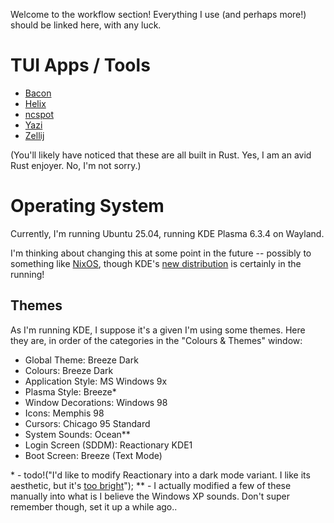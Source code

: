Welcome to the workflow section! Everything I use (and perhaps more!) should be linked here, with any luck.

# TUI Apps / Tools
 * [Bacon](https://github.com/Canop/bacon)
 * [Helix](https://github.com/helix-editor/helix)
 * [ncspot](https://github.com/hrkfdn/ncspot)
 * [Yazi](https://github.com/sxyazi/yazi)
 * [Zellij](https://github.com/zellij-org/zellij)

(You'll likely have noticed that these are all built in Rust. Yes, I am an avid Rust enjoyer. No, I'm not sorry.)

# Operating System
Currently, I'm running Ubuntu 25.04, running KDE Plasma 6.3.4 on Wayland.

I'm thinking about changing this at some point in the future -- possibly to something like [NixOS](https://nixos.org/), though KDE's [new distribution](https://kde.org/linux/) is certainly in the running!

## Themes

As I'm running KDE, I suppose it's a given I'm using some themes. Here they are, in order of the categories in the "Colours & Themes" window:

* Global Theme: Breeze Dark
* Colours: Breeze Dark
* Application Style: MS Windows 9x
* Plasma Style: Breeze*
* Window Decorations: Windows 98
* Icons: Memphis 98
* Cursors: Chicago 95 Standard
* System Sounds: Ocean**
* Login Screen (SDDM): Reactionary KDE1
* Boot Screen: Breeze (Text Mode)


\* - todo!("I'd like to modify Reactionary into a dark mode variant. I like its aesthetic, but it's [too bright](https://tenor.com/view/deltarune-pumpkin-crying-jackenstein-your-taking-too-long-gif-10931211469293787300)");
\** - I actually modified a few of these manually into what is I believe the Windows XP sounds. Don't super remember though, set it up a while ago..
